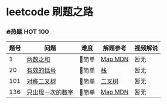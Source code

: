 # leetcode 刷题之路

### 🔥热题 HOT 100

| 题号 | 问题 | 难度 | 解题参考 | 视频解说 |
| --- | --- | --- | --- | --- |
| 1 | [两数之和](./solutions/0001.两数之和.md) | 🚙简单 | [Map MDN](https://developer.mozilla.org/zh-CN/docs/Web/JavaScript/Reference/Global_Objects/Map) | 暂无 |
| 20 | [有效的括号](./solutions/0020.有效的括号.md) | 🚙简单 | [栈](https://juejin.im/post/5b2323896fb9a00e8f795e5b) | 暂无 |
| 101 | [对称二叉树](./solutions/0101.对称二叉树.md) | 🚙简单 | [二叉树](https://blog.csdn.net/yummy_go/article/details/78257682) | 暂无 |
| 136 | [只出现一次的数字](./solutions/0136.只出现一次的数字.md) | 🚙简单 | [Map MDN](https://developer.mozilla.org/zh-CN/docs/Web/JavaScript/Reference/Global_Objects/Map)  | 暂无 |

